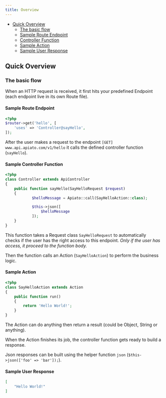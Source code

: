 ```yaml
---
title: Overview
---
```


* [Quick Overview](#Quick-Overview)
  * [The basic flow](#basic-flow)
  * [Sample Route Endpoint](#sample-route)
  * [Controller Function](#control-fun)
  * [Sample Action](#sample-action)
  * [Sample User Response](#user-res)

<a name="Quick-Overview"></a>
## Quick Overview

<a name="basic-flow"></a>
### The basic flow

When an HTTP request is received, it first hits your predefined Endpoint (each endpoint live in its own Route file).

<a name="sample-route"></a>
#### Sample Route Endpoint

```php
<?php
$router->get('hello', [
    'uses' => 'Controller@sayHello',
]);
```

After the user makes a request to the endpoint `[GET] www.api.apiato.com/v1/hello` it calls the defined controller 
function (`sayHello`).

<a name="control-fun"></a>
#### Sample Controller Function

```php
<?php
class Controller extends ApiController
{
	public function sayHello(SayHelloRequest $request)
	{
            $helloMessage = Apiato::call(SayHelloAction::class);

            $this->json([
                $helloMessage
            ]);
	}
}
```

This function takes a Request class `SayHelloRequest` to automatically checks if the user has the right access to this 
endpoint. _Only if the user has access, it proceed to the function body._

Then the function calls an Action (`SayHelloAction`) to perform the business logic.

<a name="sample-action"></a>
#### Sample Action

```php
<?php
class SayHelloAction extends Action
{
	public function run()
	{
	    return 'Hello World!';
	}
}
```

The Action can do anything then return a result (could be Object, String or anything).

When the Action finishes its job, the controller function gets ready to build a response.

Json responses can be built using the helper function `json` (`$this->json(['foo' => 'bar']);`).

<a name="user-res"></a>
#### Sample User Response

```json
[
    "Hello World!"
]
```

